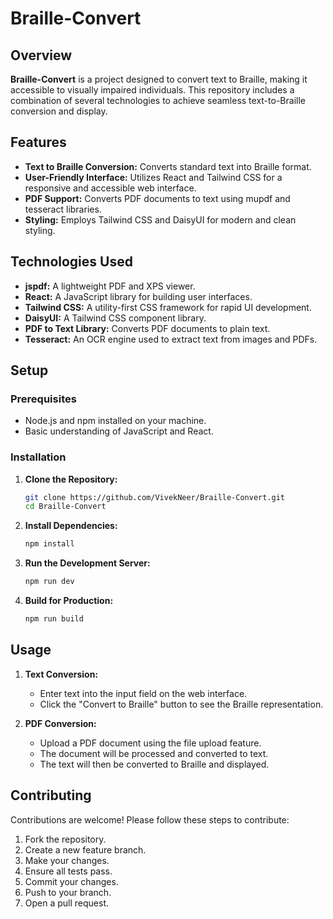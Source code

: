 # Braille-Convert

## Overview

**Braille-Convert** is a project designed to convert text to Braille, making it accessible to visually impaired individuals. This repository includes a combination of several technologies to achieve seamless text-to-Braille conversion and display.

## Features

- **Text to Braille Conversion:** Converts standard text into Braille format.
- **User-Friendly Interface:** Utilizes React and Tailwind CSS for a responsive and accessible web interface.
- **PDF Support:** Converts PDF documents to text using mupdf and tesseract libraries.
- **Styling:** Employs Tailwind CSS and DaisyUI for modern and clean styling.

## Technologies Used

- **jspdf:** A lightweight PDF and XPS viewer.
- **React:** A JavaScript library for building user interfaces.
- **Tailwind CSS:** A utility-first CSS framework for rapid UI development.
- **DaisyUI:** A Tailwind CSS component library.
- **PDF to Text Library:** Converts PDF documents to plain text.
- **Tesseract:** An OCR engine used to extract text from images and PDFs.

## Setup

### Prerequisites

- Node.js and npm installed on your machine.
- Basic understanding of JavaScript and React.

### Installation

1. **Clone the Repository:**

   ```sh
   git clone https://github.com/VivekNeer/Braille-Convert.git
   cd Braille-Convert


2. **Install Dependencies:**

   ```sh
   npm install
   ```

3. **Run the Development Server:**

   ```sh
   npm run dev
   ```

4. **Build for Production:**

   ```sh
   npm run build
   ```

## Usage

1. **Text Conversion:**
   - Enter text into the input field on the web interface.
   - Click the "Convert to Braille" button to see the Braille representation.

2. **PDF Conversion:**
   - Upload a PDF document using the file upload feature.
   - The document will be processed and converted to text.
   - The text will then be converted to Braille and displayed.

## Contributing

Contributions are welcome! Please follow these steps to contribute:

1. Fork the repository.
2. Create a new feature branch.
3. Make your changes.
4. Ensure all tests pass.
5. Commit your changes.
6. Push to your branch.
7. Open a pull request.
